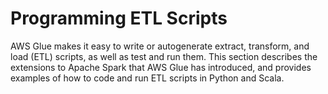 # Programming ETL Scripts<a name="aws-glue-programming"></a>

AWS Glue makes it easy to write or autogenerate extract, transform, and load \(ETL\) scripts, as well as test and run them\. This section describes the extensions to Apache Spark that AWS Glue has introduced, and provides examples of how to code and run ETL scripts in Python and Scala\.
